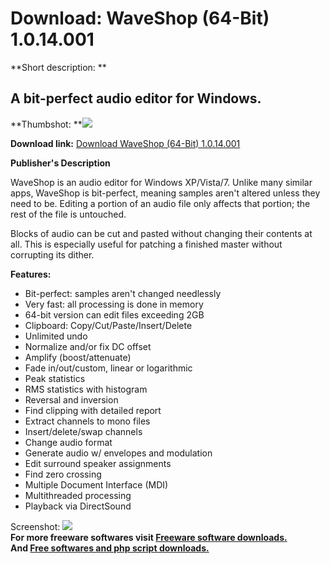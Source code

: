 # Download: WaveShop (64-Bit) 1.0.14.001

**Short description: **

## A bit-perfect audio editor for Windows.

  
**Thumbshot: **![](http://www.freewarefiles.com/screenshot/waveshop_md.jpg)   
  
**Download link:** [Download WaveShop (64-Bit) 1.0.14.001](http://freesoftwares.boysofts.com/WaveShop-64-Bit_program_83409.html)  
  

**Publisher's Description**  
  

WaveShop is an audio editor for Windows XP/Vista/7. Unlike many similar apps,
WaveShop is bit-perfect, meaning samples aren't altered unless they need to
be. Editing a portion of an audio file only affects that portion; the rest of
the file is untouched.

Blocks of audio can be cut and pasted without changing their contents at all.
This is especially useful for patching a finished master without corrupting
its dither.

**Features:**

  * Bit-perfect: samples aren't changed needlessly 
  * Very fast: all processing is done in memory 
  * 64-bit version can edit files exceeding 2GB 
  * Clipboard: Copy/Cut/Paste/Insert/Delete 
  * Unlimited undo 
  * Normalize and/or fix DC offset 
  * Amplify (boost/attenuate) 
  * Fade in/out/custom, linear or logarithmic 
  * Peak statistics 
  * RMS statistics with histogram 
  * Reversal and inversion 
  * Find clipping with detailed report 
  * Extract channels to mono files 
  * Insert/delete/swap channels 
  * Change audio format 
  * Generate audio w/ envelopes and modulation 
  * Edit surround speaker assignments 
  * Find zero crossing 
  * Multiple Document Interface (MDI) 
  * Multithreaded processing 
  * Playback via DirectSound 

  
  
Screenshot: ![](http://www.freewarefiles.com/screenshot/waveshop.jpg)  
**For more freeware softwares visit [Freeware software downloads.](http://freesoftwares.boysofts.com/)**   
**And [Free softwares and php script downloads.](http://www.boysofts.com/)**

